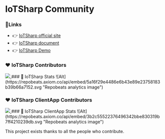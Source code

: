# IoTSharp Community

<!-- <p align="center">
  <a href="https://iotsharp.io">
    <img width="100" src="https://raw.githubusercontent.com/IoTSharp/IoTSharp/master/docs/static/img/logo_white.svg">
  </a>
</p>

<h1 align="center">IoTSharp</h1>
<p align="center">A open-source IoT platform for data collection, processing, visualization, and device management.</p>
 -->
### 📎Links

- 👉 [IoTSharp official site](https://iotsharp.io)
- 👉 [IoTSharp document ](https://docs.iotsharp.io)
- 👉 [IoTSharp Demo ](https://demo.iotsharp.net)


### ❤ IoTSharp Contributors 
<a href="https://github.com/iotsharp/iotsharp/graphs/contributors">
  <img src="https://contrib.rocks/image?repo=iotsharp/iotsharp" />
</a>
### 🌈 IoTSharp Stats 
![Alt](https://repobeats.axiom.co/api/embed/5a16f29e4486e6b43e89e23758183b39b66a7152.svg "Repobeats analytics image")


### ❤ IoTSharp ClientApp  Contributors 
<a href="https://github.com/iotsharp/ClientApp/graphs/contributors">
  <img src="https://contrib.rocks/image?repo=iotsharp/ClientApp" />
</a>
### 🌈 IoTSharp ClientApp  Stats 
![Alt](https://repobeats.axiom.co/api/embed/3b2c55522376496342bbe830319b7ff4210239db.svg "Repobeats analytics image")

This project exists thanks to all the people who contribute.
